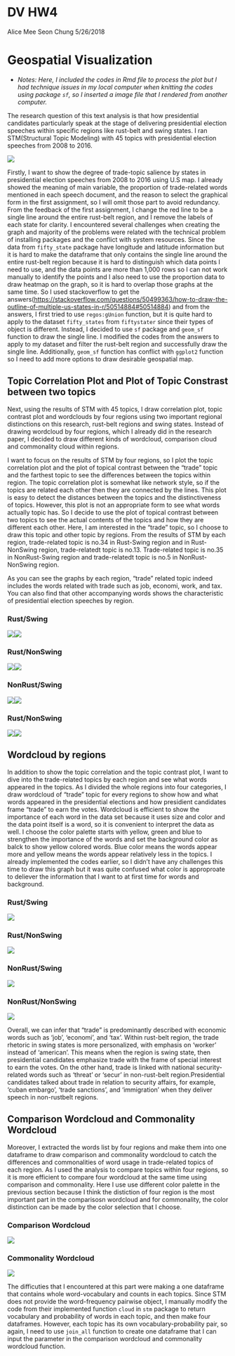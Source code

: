 DV HW4
================
Alice Mee Seon Chung
5/26/2018

# Geospatial Visualization

  - *Notes: Here, I included the codes in Rmd file to process the plot
    but I had technique issues in my local computer when knitting the
    codes using package `sf`, so I inserted a image file that I rendered
    from another computer.*

The research question of this text analysis is that how presidential
candidates particularly speak at the stage of delivering presidential
election speeches within specific regions like rust-belt and swing
states. I ran STM(Structural Topic Modeling) with 45 topics with
presidential election speeches from 2008 to 2016.

![](plot.png)

Firstly, I want to show the degree of trade-topic salience by states in
presidential election speeches from 2008 to 2016 using U.S map. I
already showed the meaning of main variable, the proportion of
trade-related words mentioned in each speech document, and the reason to
select the graphical form in the first assignment, so I will omit those
part to avoid redundancy. From the feedback of the first assignment, I
change the red line to be a single line around the entire rust-belt
region, and I remove the labels of each state for clarity. I encountered
several challenges when creating the graph and majority of the problems
were related with the technical problem of installing packages and the
conflict with system resources. Since the data from `fifty_state`
package have longitude and latitude information but it is hard to make
the dataframe that only contains the single line around the entire
rust-belt region because it is hard to distinguish which data points I
need to use, and the data points are more than 1,000 rows so I can not
work manually to identify the points and I also need to use the
proportion data to draw heatmap on the graph, so it is hard to overlap
those graphs at the same time. So I used stackoverflow to get the
answers(<https://stackoverflow.com/questions/50499363/how-to-draw-the-outline-of-multiple-us-states-in-r/50514884#50514884>)
and from the answers, I first tried to use `regos:gUnion` function, but
it is quite hard to apply to the dataset `fifty_states` from
`fiftystater` since their types of object is different. Instead, I
decided to use `sf` package and `geom_sf` function to draw the single
line. I modified the codes from the answers to apply to my dataset and
filter the rust-belt region and successfully draw the single line.
Additionally, `geom_sf` function has conflict with `ggplot2` function so
I need to add more options to draw desirable geospatial map.

## Topic Correlation Plot and Plot of Topic Constrast between two topics

Next, using the results of STM with 45 topics, I draw correlation plot,
topic contrast plot and wordclouds by four regions using two important
regional distinctions on this research, rust-belt regions and swing
states. Instead of drawing wordcloud by four regions, which I already
did in the research paper, I decided to draw different kinds of
wordcloud, comparison cloud and commonality cloud within regions.

I want to focus on the results of STM by four regions, so I plot the
topic correlation plot and the plot of topical contrast between the
“trade” topic and the farthest topic to see the differences between
the topics within region. The topic correlation plot is somewhat like
network style, so if the topics are related each other then they are
connected by the lines. This plot is easy to detect the distances
between the topics and the distinctiveness of topics. However, this plot
is not an appropriate form to see what words actually topic has. So I
decide to use the plot of topical contrast between two topics to see the
actual contents of the topics and how they are different each other.
Here, I am interested in the “trade” topic, so I choose to draw this
topic and other topic by regions. From the results of STM by each
region, trade-related topic is no.34 in Rust-Swing region and in
Rust-NonSwing region, trade-relatedt topic is no.13. Trade-related topic
is no.35 in NonRust-Swing region and trade-relatedt topic is no.5 in
NonRust-NonSwing region.

As you can see the graphs by each region, “trade” related topic indeed
includes the words related with trade such as job, economi, work, and
tax. You can also find that other accompanying words shows the
characteristic of presidential election speeches by
region.

### Rust/Swing

![](DV_HW4_files/figure-gfm/unnamed-chunk-2-1.png)<!-- -->![](DV_HW4_files/figure-gfm/unnamed-chunk-2-2.png)<!-- -->

### Rust/NonSwing

![](DV_HW4_files/figure-gfm/unnamed-chunk-3-1.png)<!-- -->![](DV_HW4_files/figure-gfm/unnamed-chunk-3-2.png)<!-- -->

### NonRust/Swing

![](DV_HW4_files/figure-gfm/unnamed-chunk-4-1.png)<!-- -->![](DV_HW4_files/figure-gfm/unnamed-chunk-4-2.png)<!-- -->

### Rust/NonSwing

![](DV_HW4_files/figure-gfm/unnamed-chunk-5-1.png)<!-- -->![](DV_HW4_files/figure-gfm/unnamed-chunk-5-2.png)<!-- -->

## Wordcloud by regions

In addition to show the topic correlation and the topic contrast plot, I
want to dive into the trade-related topics by each region and see what
words appeared in the topics. As I divided the whole regions into four
categories, I draw wordcloud of “trade” topic for every regions to show
how and what words appeared in the presidential elections and how
presidient candidates frame “trade” to earn the votes. Wordcloud is
efficient to show the importance of each word in the data set because it
uses size and color and the data point itself is a word, so it is
convenient to interpret the data as well. I choose the color palette
starts with yellow, green and blue to strengthen the importance of the
words and set the background color as balck to show yellow colored
words. Blue color means the words appear more and yellow means the words
appear relatively less in the topics. I already implemented the codes
earlier, so I didn’t have any challenges this time to draw this graph
but it was quite confused what color is approproate to deliever the
information that I want to at first time for words and background.

### Rust/Swing

![](DV_HW4_files/figure-gfm/unnamed-chunk-6-1.png)<!-- -->

### Rust/NonSwing

![](DV_HW4_files/figure-gfm/unnamed-chunk-7-1.png)<!-- -->

### NonRust/Swing

![](DV_HW4_files/figure-gfm/unnamed-chunk-8-1.png)<!-- -->

### NonRust/NonSwing

![](DV_HW4_files/figure-gfm/unnamed-chunk-9-1.png)<!-- -->

Overall, we can infer that “trade” is predominantly described with
economic words such as ‘job’, ‘economi’, and ‘tax’. Within rust-belt
region, the trade rhetoric in swing states is more personalized, with
emphasis on ‘worker’ instead of ‘american’. This means when the region
is swing state, then presidential candidates emphasize trade with the
frame of special interest to earn the votes. On the other hand, trade is
linked with national security-related words such as ‘threat’ or ‘secur’
in non-rust-belt region.Presidential candidates talked about trade in
relation to security affairs, for example, ‘cuban embargo’, ‘trade
sanctions’, and ‘immigration’ when they deliver speech in non-rustbelt
regions.

## Comparison Wordcloud and Commonality Wordcloud

Moreover, I extracted the words list by four regions and make them into
one dataframe to draw comparison and commonality wordcloud to catch the
differences and commonalities of word usage in trade-related topics of
each region. As I used the analysis to compare topics within four
regions, so it is more efficient to compare four wordcloud at the same
time using comparison and commonality. Here I use use different color
palette in the previous section because I think the distiction of four
region is the most important part in the comparisosn wordcloud and for
commonality, the color distinction can be made by the color selection
that I choose.

### Comparison Wordcloud

![](DV_HW4_files/figure-gfm/unnamed-chunk-11-1.png)<!-- -->

### Commonality Wordcloud

![](DV_HW4_files/figure-gfm/unnamed-chunk-12-1.png)<!-- -->

The difficuties that I encountered at this part were making a one
dataframe that contains whole word-vocabulary and counts in each topics.
Since STM does not provide the word-frequency pairwise object, I
manually modify the code from their implemented function `cloud` in
`stm` package to return vocabulary and probability of words in each
topic, and then make four dataframes. However, each topic has its own
vocabulary-probability pair, so again, I need to use `join_all` function
to create one dataframe that I can input the parameter in the comparison
wordcloud and commonality wordcloud function.
